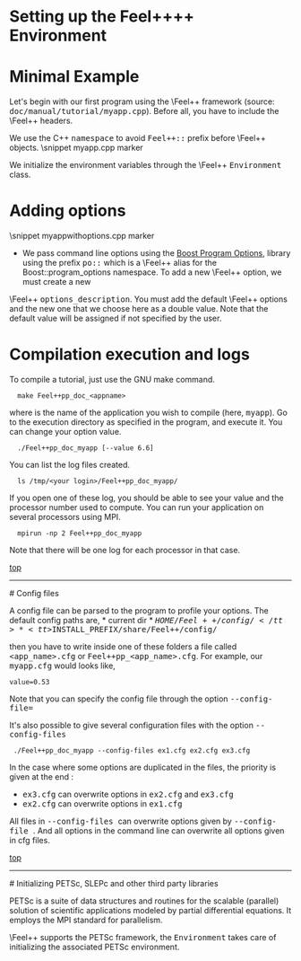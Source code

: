 Setting up the Feel++++ Environment 
=================================


# Minimal Example

Let's begin with our first program using the \Feel++ framework (source:
<tt>doc/manual/tutorial/myapp.cpp</tt>).  Before all, you have to include the
\Feel++ headers.

We use the C++ <tt>namespace</tt> to avoid <tt>Feel++::</tt> prefix before
\Feel++ objects.
\snippet myapp.cpp marker

We initialize the environment variables through the \Feel++ <tt>Environment</tt> class.


# Adding options

\snippet myappwithoptions.cpp marker

* We pass command line options using the <a href="http://www.boost.org/doc/libs/1_53_0/doc/html/program_options.html">Boost Program Options</a>, library using the prefix <tt>po::</tt> which is a \Feel++ alias for the Boost::program_options namespace. To add a new \Feel++ option, we must create a new

\Feel++ <tt>options_description</tt>. You must add the default \Feel++ options
and the new one that we choose here as a double value. Note that the default
value will be assigned if not specified by the user.


# Compilation execution and logs

To compile a tutorial, just use the GNU make command.
```
  make Feel++pp_doc_<appname>
```

where <tt><appname></tt> is the name of the application you wish to compile (here, <tt>myapp</tt>). Go to the execution directory as specified in the program, and execute it. You can change your option value.
```
  ./Feel++pp_doc_myapp [--value 6.6]
```

You can list the log files created.
```
  ls /tmp/<your login>/Feel++pp_doc_myapp/
```

If you open one of these log, you should be able to see your value and the processor number used to compute. You can run your application on several processors using MPI.
```
  mpirun -np 2 Feel++pp_doc_myapp
```

Note that there will be one log for each processor in that case.

<a href="#" class="top">top</a>
<hr>
# Config files

A config file can be parsed to the program to profile your options. The default config paths are,
    * current dir
    * <tt>$HOME/Feel++/config/</tt>
    * <tt>$INSTALL_PREFIX/share/Feel++/config/</tt>

then you have to write inside one of these folders a file called
<tt><app_name>.cfg</tt> or <tt>Feel++pp_<app_name>.cfg</tt>. For example, our
<tt>myapp.cfg</tt> would looks like,

```
value=0.53
```

Note that you can specify the config file through the option <tt>--config-file=<path></tt>

It's also possible to give several configuration files with the option <tt>--config-files <path1> <path2> <path3></tt>
```
 ./Feel++pp_doc_myapp --config-files ex1.cfg ex2.cfg ex3.cfg
```

In the case where some options are duplicated in the files, the priority is given at the end :
  * <tt>ex3.cfg</tt> can overwrite options in <tt>ex2.cfg</tt> and <tt>ex3.cfg</tt>
  * <tt>ex2.cfg</tt> can overwrite options in <tt>ex1.cfg</tt>

All files in <tt> --config-files </tt> can overwrite options given by <tt> --config-file </tt>.
And all options in the command line can overwrite all options given in cfg files.

<a href="#" class="top">top</a>
<hr>
# Initializing PETSc, SLEPc and other third party libraries

PETSc is a suite of data structures and routines for the scalable (parallel)
solution of scientific applications modeled by partial differential
equations. It employs the MPI standard for parallelism.

\Feel++ supports the PETSc framework, the <tt>Environment</tt> takes care of initializing the associated PETSc environment.



